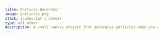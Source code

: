 ```yaml
---
title: Particle Generator
image: particles.png
stack: JavaScript | Canvas
type: all other
description: A small canvas project that generates particles when you click on the screen.
---
```

